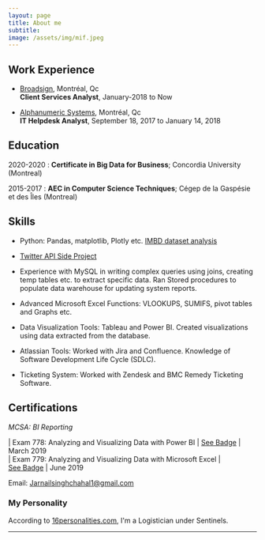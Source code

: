 ```yaml
---
layout: page
title: About me
subtitle:
image: /assets/img/mif.jpeg
---
```


Work Experience
----------

* [Broadsign](https://www.broadsign.com), Montréal, Qc   
**Client Services Analyst**, January-2018 to Now

* [Alphanumeric Systems](http://www.alphanumeric.com), Montréal, Qc    
**IT Helpdesk Analyst**, September 18, 2017 to January 14, 2018

Education
---------

2020-2020
:   **Certificate in Big Data for Business**; Concordia University (Montreal)

2015-2017
:   **AEC in Computer Science Techniques**; Cégep de la Gaspésie et des Îles (Montreal)

Skills
---------
* Python: Pandas, matplotlib, Plotly etc. [IMBD dataset analysis](https://jarnailchahal.github.io/home/2020-01-04-IMDB/)

* [Twitter API Side Project](https://github.com/Jarnail7/APItwitterPY)

* Experience with MySQL in writing complex queries using joins, creating temp tables etc. to extract specific data. Ran Stored procedures to populate data warehouse for updating system reports.

* Advanced Microsoft Excel Functions: VLOOKUPS, SUMIFS, pivot tables and Graphs etc.

* Data Visualization Tools: Tableau and Power BI. Created visualizations using data extracted from the database.

* Atlassian Tools: Worked with Jira and Confluence. Knowledge of Software Development Life Cycle (SDLC).

* Ticketing System: Worked with Zendesk and BMC Remedy Ticketing Software.

Certifications
--------------

*MCSA: BI Reporting*

| Exam 778: Analyzing and Visualizing Data with Power BI  |   <nobr> <a href="https://www.youracclaim.com/badges/894f19a1-42de-461e-a573-43aff8349e2d/linked_in_profile)" >See Badge</a>   </nobr> |  <nobr> March 2019  </nobr>
|<nobr> Exam 779: Analyzing and Visualizing Data with Microsoft Excel </nobr>|   <nobr> <a href="https://www.youracclaim.com/badges/618a3b84-8ba5-4793-8f1b-5b253a91ab08/linked_in_profile)" >See Badge</a>  </nobr> |  <nobr> June 2019  </nobr>


Email: Jarnailsinghchahal1@gmail.com

### My Personality

According to [16personalities.com](https://www.16personalities.com/), I'm a Logistician under Sentinels.

---
